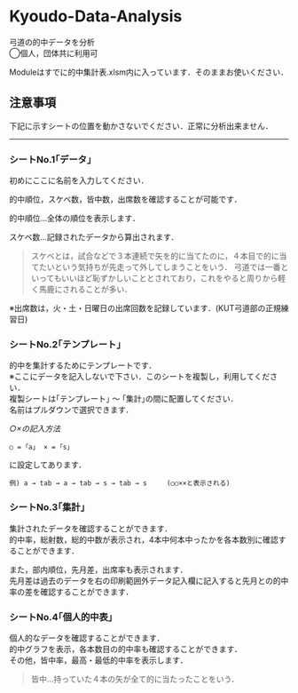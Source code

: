 # Kyoudo-Data-Analysis

弓道の的中データを分析  
◯個人，団体共に利用可

Moduleはすでに的中集計表.xlsm内に入っています．そのままお使いください．

## 注意事項
下記に示すシートの位置を動かさないでください．正常に分析出来ません．

- - -

### **シートNo.1｢データ｣**  
初めにここに名前を入力してください．  

的中順位，スケベ数，皆中数，出席数を確認することが可能です．  

的中順位…全体の順位を表示します．  

スケベ数…記録されたデータから算出されます．  
> スケベとは，試合などで３本連続で矢を的に当てたのに，４本目で的に当てたいという気持ちが先走って外してしまうことをいう．
弓道では一番といってもいいほど恥ずかしいこととされており，これをやると周りから軽く馬鹿にされることが多い．

※出席数は，火・土・日曜日の出席回数を記録しています．(KUT弓道部の正規練習日)  

### **シートNo.2｢テンプレート｣**  
的中を集計するためにテンプレートです．  
※ここにデータを記入しないで下さい．このシートを複製し，利用してください．  
複製シートは｢テンプレート｣ 〜 ｢集計｣の間に配置してください．  
名前はプルダウンで選択できます．  

*○×の記入方法*
```
○ = ｢a｣  × = ｢s｣
```

に設定してあります．

``` 例) a → tab → a → tab → s → tab → s     (○○××と表示される) ```

### **シートNo.3｢集計｣**  
集計されたデータを確認することができます．  
的中率，総射数，総的中数が表示され，4本中何本中ったかを各本数別に確認することができます．  

また，部内順位，先月差，出席率も表示されます．  
先月差は過去のデータを右の印刷範囲外データ記入欄に記入すると先月との的中率の差を確認することができます．  

### **シートNo.4｢個人的中表｣**  
個人的なデータを確認することができます．  
的中グラフを表示，各本数目の的中率も確認することができます．  
その他，皆中率，最高・最低的中率を表示します．  
> 皆中…持っていた４本の矢が全て的に当たったことをいう．
